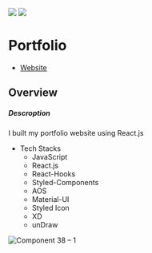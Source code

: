 ![](https://komarev.com/ghpvc/?username=your-github-username&color=green)
![](https://komarev.com/ghpvc/?username=YusukeYoshihiro&color=green)
# Portfolio 
- [Website](https://individual-portfolio-git-develop-yusukeyoshihiro.vercel.app)
## Overview
##### Descroption
I built my portfolio website using React.js
  - Tech Stacks
    -  JavaScript
    -  React.js
    -  React-Hooks
    -  Styled-Components
    -  AOS
    -  Material-UI
    -  Styled Icon
    -  XD
    -  unDraw

![Component 38 – 1](https://user-images.githubusercontent.com/58486430/112154081-29aaff80-8ba1-11eb-8197-4c5811bf3981.png)

